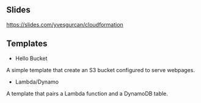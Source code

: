 

## Slides

<https://slides.com/yvesgurcan/cloudformation>

## Templates

- Hello Bucket

A simple template that create an S3 bucket configured to serve webpages.

- Lambda/Dynamo

A template that pairs a Lambda function and a DynamoDB table.
